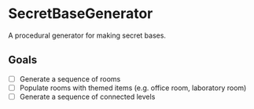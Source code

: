 # SecretBaseGenerator
A procedural generator for making secret bases.

## Goals
- [ ] Generate a sequence of rooms
- [ ] Populate rooms with themed items (e.g. office room, laboratory room)
- [ ] Generate a sequence of connected levels
